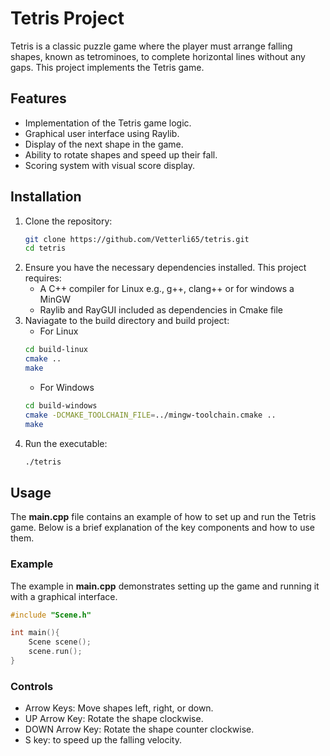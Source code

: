 # Tetris Project

Tetris is a classic puzzle game where the player must arrange falling shapes, known as tetrominoes, to complete horizontal lines without any gaps. This project implements the Tetris game.

## Features

- Implementation of the Tetris game logic.
- Graphical user interface using Raylib.
- Display of the next shape in the game.
- Ability to rotate shapes and speed up their fall.
- Scoring system with visual score display.

## Installation

1. Clone the repository:
   ```bash
   git clone https://github.com/Vetterli65/tetris.git
   cd tetris
   ```
2. Ensure you have the necessary dependencies installed. This project requires:
    * A C++ compiler for Linux e.g., g++, clang++ or for windows a MinGW
    * Raylib and RayGUI included as dependencies in Cmake file
3. Naviagate to the build directory and build project:
    * For Linux
    ```bash
    cd build-linux
    cmake ..
    make
    ```
    * For Windows
    ```bash
    cd build-windows
    cmake -DCMAKE_TOOLCHAIN_FILE=../mingw-toolchain.cmake ..
    make
4. Run the executable:
    ```bash
    ./tetris
    ```

## Usage

The **main.cpp** file contains an example of how to set up and run the Tetris game. Below is a brief explanation of the key components and how to use them.

### Example

The example in **main.cpp** demonstrates setting up the game and running it with a graphical interface.

```cpp
#include "Scene.h"

int main(){
    Scene scene();
    scene.run();
}
```

### Controls

- Arrow Keys: Move shapes left, right, or down.
- UP Arrow Key: Rotate the shape clockwise.
- DOWN Arrow Key: Rotate the shape counter clockwise.
- S key: to speed up the falling velocity.
